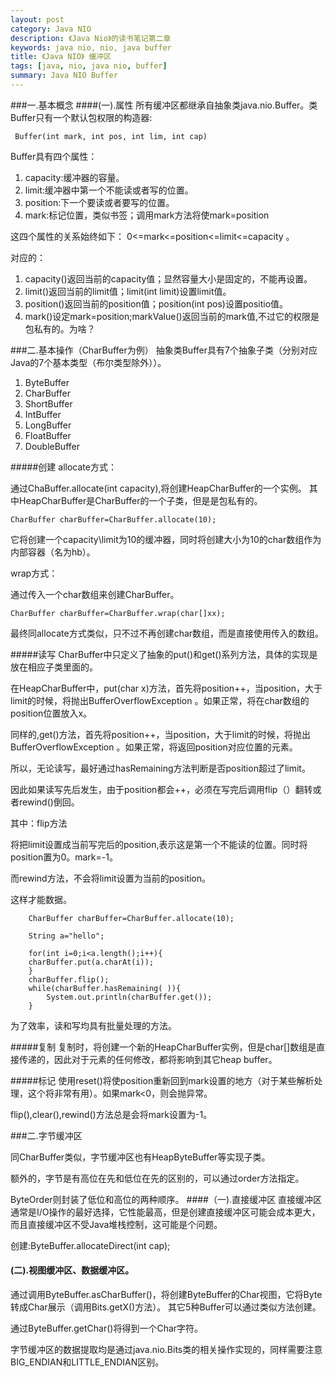 ```yaml
---
layout: post
category: Java NIO
description: 《Java Nio》的读书笔记第二章
keywords: java nio, nio, java buffer
title: 《Java NIO》 缓冲区
tags: [java, nio, java nio, buffer]
summary: Java NIO Buffer
---
```


###一.基本概念
####(一).属性
所有缓冲区都继承自抽象类java.nio.Buffer。类Buffer只有一个默认包权限的构造器:
	
	 Buffer(int mark, int pos, int lim, int cap)
	 


Buffer具有四个属性：

1.	capacity:缓冲器的容量。
2.	limit:缓冲器中第一个不能读或者写的位置。
3.	position:下一个要读或者要写的位置。
4.	mark:标记位置，类似书签；调用mark方法将使mark=position

这四个属性的关系始终如下：
0<=mark<=position<=limit<=capacity 。

对应的：

1.	capacity()返回当前的capacity值；显然容量大小是固定的，不能再设置。
2.	limit()返回当前的limit值；limit(int limit)设置limit值。
3.	position()返回当前的position值；position(int pos)设置positio值。
4.	mark()设定mark=position;markValue()返回当前的mark值,不过它的权限是包私有的。为啥？

###二.基本操作（CharBuffer为例）
抽象类Buffer具有7个抽象子类（分别对应Java的7个基本类型（布尔类型除外））。

1.	ByteBuffer
2.	CharBuffer
3.	ShortBuffer
4.	IntBuffer
5.	LongBuffer
6.	FloatBuffer
7.	DoubleBuffer

#####创建
allocate方式：

通过ChaBuffer.allocate(int capacity),将创建HeapCharBuffer的一个实例。
其中HeapCharBuffer是CharBuffer的一个子类，但是是包私有的。
	
	CharBuffer charBuffer=CharBuffer.allocate(10);
	
它将创建一个capacity\limit为10的缓冲器，同时将创建大小为10的char数组作为内部容器（名为hb）。

wrap方式：

通过传入一个char数组来创建CharBuffer。

	CharBuffer charBuffer=CharBuffer.wrap(char[]xx);
最终同allocate方式类似，只不过不再创建char数组，而是直接使用传入的数组。


#####读写
CharBuffer中只定义了抽象的put()和get()系列方法，具体的实现是放在相应子类里面的。

在HeapCharBuffer中，put(char x)方法，首先将position++，当position，大于limit的时候，将抛出BufferOverflowException 。如果正常，将在char数组的position位置放入x。

同样的,get()方法，首先将position++，当position，大于limit的时候，将抛出BufferOverflowException 。如果正常，将返回position对应位置的元素。

所以，无论读写，最好通过hasRemaining方法判断是否position超过了limit。

因此如果读写先后发生，由于position都会++，必须在写完后调用flip（）翻转或者rewind()倒回。

其中：flip方法

将把limit设置成当前写完后的position,表示这是第一个不能读的位置。同时将position置为0。mark=-1。

而rewind方法，不会将limit设置为当前的position。

这样才能数据。

		CharBuffer charBuffer=CharBuffer.allocate(10);
		
		String a="hello";
		
	    for(int i=0;i<a.length();i++){
		charBuffer.put(a.charAt(i));
		}
		charBuffer.flip();
		while(charBuffer.hasRemaining( )){
			System.out.println(charBuffer.get());
		}


为了效率，读和写均具有批量处理的方法。

#####复制
复制时，将创建一个新的HeapCharBuffer实例，但是char[]数组是直接传递的，因此对于元素的任何修改，都将影响到其它heap buffer。

#####标记
使用reset()将使position重新回到mark设置的地方（对于某些解析处理，这个将非常有用）。如果mark<0，则会抛异常。

flip(),clear(),rewind()方法总是会将mark设置为-1。


###二.字节缓冲区

同CharBuffer类似，字节缓冲区也有HeapByteBuffer等实现子类。

额外的，字节是有高位在先和低位在先的区别的，可以通过order方法指定。

ByteOrder则封装了低位和高位的两种顺序。
####（一).直接缓冲区
直接缓冲区通常是I/O操作的最好选择，它性能最高，但是创建直接缓冲区可能会成本更大，而且直接缓冲区不受Java堆栈控制，这可能是个问题。

创建:ByteBuffer.allocateDirect(int cap);

#### (二).视图缓冲区、数据缓冲区。
通过调用ByteBuffer.asCharBuffer()，将创建ByteBuffer的Char视图，它将Byte转成Char展示（调用Bits.getX()方法）。
其它5种Buffer可以通过类似方法创建。

通过ByteBuffer.getChar()将得到一个Char字符。

字节缓冲区的数据提取均是通过java.nio.Bits类的相关操作实现的，同样需要注意BIG_ENDIAN和LITTLE_ENDIAN区别。
